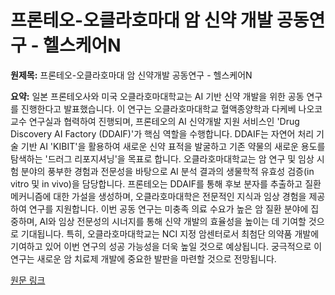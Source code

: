 # 프론테오-오클라호마대 암 신약 개발 공동연구 - 헬스케어N

**원제목:** 프론테오-오클라호마대 암 신약개발 공동연구 - 헬스케어N

**요약:** 일본 프론테오사와 미국 오클라호마대학교는 AI 기반 신약 개발을 위한 공동 연구를 진행한다고 발표했습니다.  이 연구는 오클라호마대학교 혈액종양학과 다케베 나오코 교수 연구실과 협력하여 진행되며,  프론테오의 AI 신약개발 지원 서비스인 'Drug Discovery AI Factory (DDAIF)'가 핵심 역할을 수행합니다.  DDAIF는 자연어 처리 기술 기반 AI 'KIBIT'을 활용하여 새로운 신약 표적을 발굴하고 기존 약물의 새로운 용도를 탐색하는 '드러그 리포지셔닝'을 목표로 합니다.  오클라호마대학교는 암 연구 및 임상 시험 분야의 풍부한 경험과 전문성을 바탕으로  AI 분석 결과의 생물학적 유효성 검증(in vitro 및 in vivo)을 담당합니다.  프론테오는 DDAIF를 통해 후보 분자를 추출하고 질환 메커니즘에 대한 가설을 생성하며, 오클라호마대학은 전문적인 지식과 임상 경험을 제공하여 연구를 지원합니다.  이번 공동 연구는 미충족 의료 수요가 높은 암 질환 분야에 집중하며, AI와 임상 전문성의 시너지를 통해 신약 개발의 효율성을 높이는 데 기여할 것으로 기대됩니다.  특히, 오클라호마대학교는 NCI 지정 암센터로서 최첨단 의약품 개발에 기여하고 있어 이번 연구의 성공 가능성을 더욱 높일 것으로 예상됩니다.  궁극적으로 이 연구는 새로운 암 치료제 개발에 중요한 발판을 마련할 것으로 전망됩니다.

[원문 링크](https://m.healthcaren.com/news/news_article_yong.jsp?mn_idx=557599)
